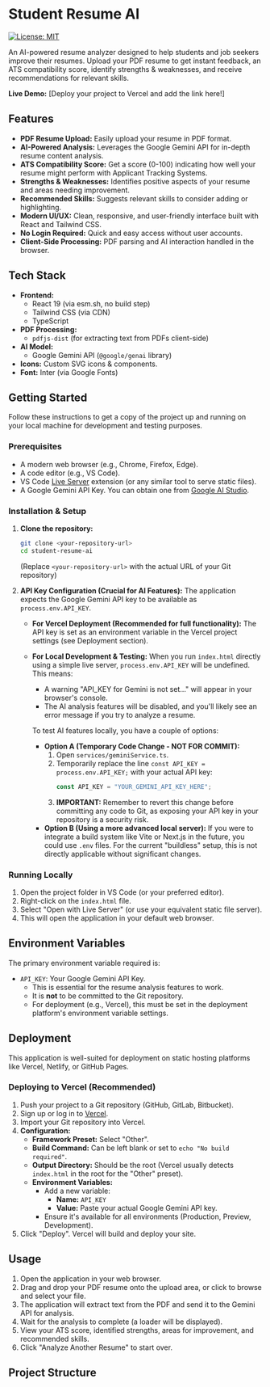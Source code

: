 # Student Resume AI

[![License: MIT](https://img.shields.io/badge/License-MIT-yellow.svg)](https://opensource.org/licenses/MIT)

An AI-powered resume analyzer designed to help students and job seekers improve their resumes. Upload your PDF resume to get instant feedback, an ATS compatibility score, identify strengths & weaknesses, and receive recommendations for relevant skills.

**Live Demo:** [Deploy your project to Vercel and add the link here!]

## Features

*   **PDF Resume Upload:** Easily upload your resume in PDF format.
*   **AI-Powered Analysis:** Leverages the Google Gemini API for in-depth resume content analysis.
*   **ATS Compatibility Score:** Get a score (0-100) indicating how well your resume might perform with Applicant Tracking Systems.
*   **Strengths & Weaknesses:** Identifies positive aspects of your resume and areas needing improvement.
*   **Recommended Skills:** Suggests relevant skills to consider adding or highlighting.
*   **Modern UI/UX:** Clean, responsive, and user-friendly interface built with React and Tailwind CSS.
*   **No Login Required:** Quick and easy access without user accounts.
*   **Client-Side Processing:** PDF parsing and AI interaction handled in the browser.

## Tech Stack

*   **Frontend:**
    *   React 19 (via esm.sh, no build step)
    *   Tailwind CSS (via CDN)
    *   TypeScript
*   **PDF Processing:**
    *   `pdfjs-dist` (for extracting text from PDFs client-side)
*   **AI Model:**
    *   Google Gemini API (`@google/genai` library)
*   **Icons:** Custom SVG icons & components.
*   **Font:** Inter (via Google Fonts)

## Getting Started

Follow these instructions to get a copy of the project up and running on your local machine for development and testing purposes.

### Prerequisites

*   A modern web browser (e.g., Chrome, Firefox, Edge).
*   A code editor (e.g., VS Code).
*   VS Code [Live Server](https://marketplace.visualstudio.com/items?itemName=ritwickdey.LiveServer) extension (or any similar tool to serve static files).
*   A Google Gemini API Key. You can obtain one from [Google AI Studio](https://aistudio.google.com/app/apikey).

### Installation & Setup

1.  **Clone the repository:**
    ```bash
    git clone <your-repository-url>
    cd student-resume-ai 
    ```
    (Replace `<your-repository-url>` with the actual URL of your Git repository)

2.  **API Key Configuration (Crucial for AI Features):**
    The application expects the Google Gemini API key to be available as `process.env.API_KEY`.
    *   **For Vercel Deployment (Recommended for full functionality):** The API key is set as an environment variable in the Vercel project settings (see Deployment section).
    *   **For Local Development & Testing:**
        When you run `index.html` directly using a simple live server, `process.env.API_KEY` will be undefined. This means:
        *   A warning "API_KEY for Gemini is not set..." will appear in your browser's console.
        *   The AI analysis features will be disabled, and you'll likely see an error message if you try to analyze a resume.

        To test AI features locally, you have a couple of options:
        *   **Option A (Temporary Code Change - NOT FOR COMMIT):**
            1.  Open `services/geminiService.ts`.
            2.  Temporarily replace the line `const API_KEY = process.env.API_KEY;` with your actual API key:
                ```typescript
                const API_KEY = "YOUR_GEMINI_API_KEY_HERE"; 
                ```
            3.  **IMPORTANT:** Remember to revert this change before committing any code to Git, as exposing your API key in your repository is a security risk.
        *   **Option B (Using a more advanced local server):** If you were to integrate a build system like Vite or Next.js in the future, you could use `.env` files. For the current "buildless" setup, this is not directly applicable without significant changes.

### Running Locally

1.  Open the project folder in VS Code (or your preferred editor).
2.  Right-click on the `index.html` file.
3.  Select "Open with Live Server" (or use your equivalent static file server).
4.  This will open the application in your default web browser.

## Environment Variables

The primary environment variable required is:

*   `API_KEY`: Your Google Gemini API Key.
    *   This is essential for the resume analysis features to work.
    *   It is **not** to be committed to the Git repository.
    *   For deployment (e.g., Vercel), this must be set in the deployment platform's environment variable settings.

## Deployment

This application is well-suited for deployment on static hosting platforms like Vercel, Netlify, or GitHub Pages.

### Deploying to Vercel (Recommended)

1.  Push your project to a Git repository (GitHub, GitLab, Bitbucket).
2.  Sign up or log in to [Vercel](https://vercel.com).
3.  Import your Git repository into Vercel.
4.  **Configuration:**
    *   **Framework Preset:** Select "Other".
    *   **Build Command:** Can be left blank or set to `echo "No build required"`.
    *   **Output Directory:** Should be the root (Vercel usually detects `index.html` in the root for the "Other" preset).
    *   **Environment Variables:**
        *   Add a new variable:
            *   **Name:** `API_KEY`
            *   **Value:** Paste your actual Google Gemini API key.
        *   Ensure it's available for all environments (Production, Preview, Development).
5.  Click "Deploy". Vercel will build and deploy your site.

## Usage

1.  Open the application in your web browser.
2.  Drag and drop your PDF resume onto the upload area, or click to browse and select your file.
3.  The application will extract text from the PDF and send it to the Gemini API for analysis.
4.  Wait for the analysis to complete (a loader will be displayed).
5.  View your ATS score, identified strengths, areas for improvement, and recommended skills.
6.  Click "Analyze Another Resume" to start over.

## Project Structure